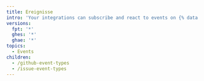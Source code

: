 ```yaml
---
title: Ereignisse
intro: 'Your integrations can subscribe and react to events on {% data variables.product.prodname_dotcom %}.'
versions:
  fpt: '*'
  ghes: '*'
  ghae: '*'
topics:
  - Events
children:
  - /github-event-types
  - /issue-event-types
---
```


